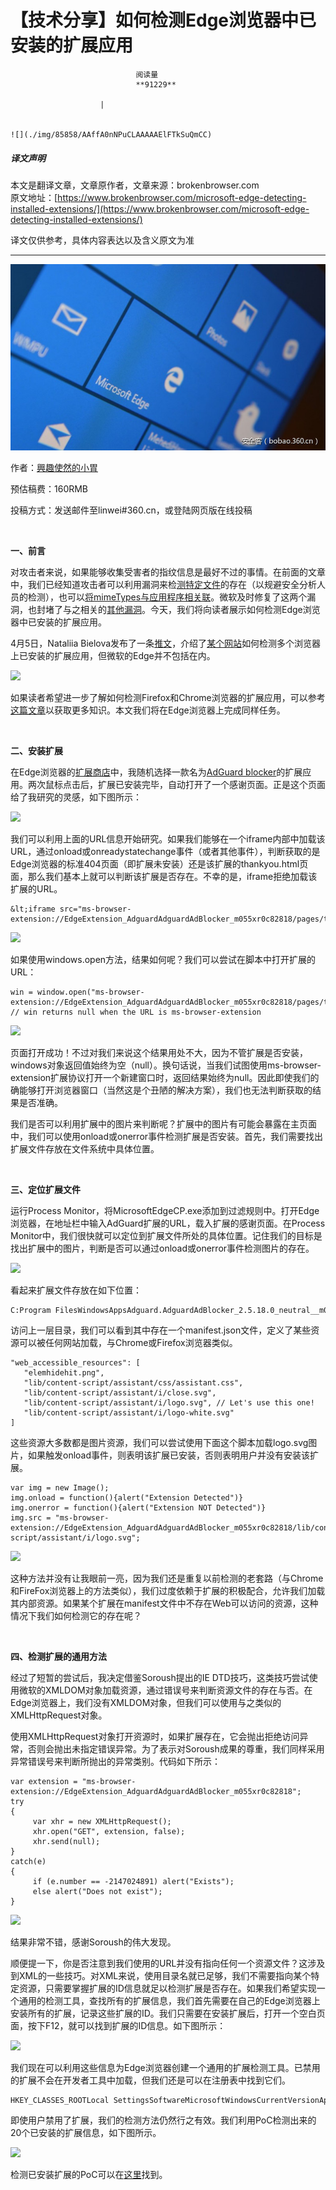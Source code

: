 
# 【技术分享】如何检测Edge浏览器中已安装的扩展应用


                                阅读量   
                                **91229**
                            
                        |
                        
                                                                                                                                    ![](./img/85858/AAffA0nNPuCLAAAAAElFTkSuQmCC)
                                                                                            



##### 译文声明

本文是翻译文章，文章原作者，文章来源：brokenbrowser.com
                                <br>原文地址：[https://www.brokenbrowser.com/microsoft-edge-detecting-installed-extensions/](https://www.brokenbrowser.com/microsoft-edge-detecting-installed-extensions/)

译文仅供参考，具体内容表达以及含义原文为准

****

[![](./img/85858/t019a45a577da300065.jpg)](./img/85858/t019a45a577da300065.jpg)

作者：[興趣使然的小胃](http://bobao.360.cn/member/contribute?uid=2819002922)

预估稿费：160RMB

投稿方式：发送邮件至linwei#360.cn，或登陆网页版在线投稿

**<br>**

**一、前言**

对攻击者来说，如果能够收集受害者的指纹信息是最好不过的事情。在前面的文章中，我们已经知道攻击者可以利用漏洞来检[测特定文件](https://www.brokenbrowser.com/detecting-local-files-to-evade-analysts/)的存在（以规避安全分析人员的检测），也可以[将mimeTypes与应用程序相关联](https://www.brokenbrowser.com/detecting-apps-mimetype-malware/)。微软及时修复了这两个漏洞，也封堵了与之相关的[其他漏洞](https://twitter.com/magicmac2000/status/790614692364517376)。今天，我们将向读者展示如何检测Edge浏览器中已安装的扩展应用。

4月5日，Nataliia Bielova发布了一条[推文](https://twitter.com/nataliabielova/status/849629018756444160)，介绍了[某个网站](https://extensions.inrialpes.fr/)如何检测多个浏览器上已安装的扩展应用，但微软的Edge并不包括在内。

[![](./img/85858/AAffA0nNPuCLAAAAAElFTkSuQmCC)](https://p2.ssl.qhimg.com/t010d9470d5fa3231f4.png)

如果读者希望进一步了解如何检测Firefox和Chrome浏览器的扩展应用，可以参考[这篇文章](http://www.cse.chalmers.se/research/group/security/publications/2017/extensions/codaspy-17.pdf)以获取更多知识。本文我们将在Edge浏览器上完成同样任务。

<br>

**二、安装扩展**

在Edge浏览器的[扩展商店](https://www.microsoft.com/en-us/store/collections/edgeextensions/pc)中，我随机选择一款名为[AdGuard blocker](https://www.microsoft.com/en-us/store/p/adguard-adblocker/9mz607gwkbs7)的扩展应用。两次鼠标点击后，扩展已安装完毕，自动打开了一个感谢页面。正是这个页面给了我研究的灵感，如下图所示：

[![](./img/85858/AAffA0nNPuCLAAAAAElFTkSuQmCC)](https://p4.ssl.qhimg.com/t01fe82ad47879823bf.png)

我们可以利用上面的URL信息开始研究。如果我们能够在一个iframe内部中加载该URL，通过onload或onreadystatechange事件（或者其他事件），判断获取的是Edge浏览器的标准404页面（即扩展未安装）还是该扩展的thankyou.html页面，那么我们基本上就可以判断该扩展是否存在。不幸的是，iframe拒绝加载该扩展的URL。

```
&lt;iframe src="ms-browser-extension://EdgeExtension_AdguardAdguardAdBlocker_m055xr0c82818/pages/thankyou.html"&gt;&lt;/iframe&gt;
```

[![](./img/85858/AAffA0nNPuCLAAAAAElFTkSuQmCC)](https://p5.ssl.qhimg.com/t01122d090b3a582c51.png)

如果使用windows.open方法，结果如何呢？我们可以尝试在脚本中打开扩展的URL：



```
win = window.open("ms-browser-extension://EdgeExtension_AdguardAdguardAdBlocker_m055xr0c82818/pages/thankyou.html");
// win returns null when the URL is ms-browser-extension
```

[![](./img/85858/AAffA0nNPuCLAAAAAElFTkSuQmCC)](https://p5.ssl.qhimg.com/t01fa2981316a8141f1.png)

页面打开成功！不过对我们来说这个结果用处不大，因为不管扩展是否安装，windows对象返回值始终为空（null）。换句话说，当我们试图使用ms-browser-extension扩展协议打开一个新建窗口时，返回结果始终为null。因此即使我们的确能够打开浏览器窗口（当然这是个丑陋的解决方案），我们也无法判断获取的结果是否准确。

我们是否可以利用扩展中的图片来判断呢？扩展中的图片有可能会暴露在主页面中，我们可以使用onload或onerror事件检测扩展是否安装。首先，我们需要找出扩展文件存放在文件系统中具体位置。

<br>

**三、定位扩展文件**

运行Process Monitor，将MicrosoftEdgeCP.exe添加到过滤规则中。打开Edge浏览器，在地址栏中输入AdGuard扩展的URL，载入扩展的感谢页面。在Process Monitor中，我们很快就可以定位到扩展文件所处的具体位置。记住我们的目标是找出扩展中的图片，判断是否可以通过onload或onerror事件检测图片的存在。

[![](./img/85858/AAffA0nNPuCLAAAAAElFTkSuQmCC)](https://p2.ssl.qhimg.com/t0137b5c7aab1a1c02b.png)

看起来扩展文件存放在如下位置：

```
C:Program FilesWindowsAppsAdguard.AdguardAdBlocker_2.5.18.0_neutral__m055xr0c82818ExtensionPages
```

访问上一层目录，我们可以看到其中存在一个manifest.json文件，定义了某些资源可以被任何网站加载，与Chrome或Firefox浏览器类似。



```
"web_accessible_resources": [
   "elemhidehit.png", 
   "lib/content-script/assistant/css/assistant.css", 
   "lib/content-script/assistant/i/close.svg", 
   "lib/content-script/assistant/i/logo.svg", // Let's use this one!
   "lib/content-script/assistant/i/logo-white.svg"
]
```

这些资源大多数都是图片资源，我们可以尝试使用下面这个脚本加载logo.svg图片，如果触发onload事件，则表明该扩展已安装，否则表明用户并没有安装该扩展。



```
var img = new Image();
img.onload = function(){alert("Extension Detected")}
img.onerror = function(){alert("Extension NOT Detected")}
img.src = "ms-browser-extension://EdgeExtension_AdguardAdguardAdBlocker_m055xr0c82818/lib/content-script/assistant/i/logo.svg";
```

[![](./img/85858/AAffA0nNPuCLAAAAAElFTkSuQmCC)](https://p1.ssl.qhimg.com/t014c2a55768ceb4b51.png)

这种方法并没有让我眼前一亮，因为我们还是重复以前检测的老套路（与Chrome和FireFox浏览器上的方法类似），我们过度依赖于扩展的积极配合，允许我们加载其内部资源。如果某个扩展在manifest文件中不存在Web可以访问的资源，这种情况下我们如何检测它的存在呢？

<br>

**四、检测扩展的通用方法**

经过了短暂的尝试后，我决定借鉴Soroush提出的IE DTD技巧，这类技巧尝试使用微软的XMLDOM对象加载资源，通过错误号来判断资源文件的存在与否。在Edge浏览器上，我们没有XMLDOM对象，但我们可以使用与之类似的XMLHttpRequest对象。

使用XMLHttpRequest对象打开资源时，如果扩展存在，它会抛出拒绝访问异常，否则会抛出未指定错误异常。为了表示对Soroush成果的尊重，我们同样采用异常错误号来判断所抛出的异常类别。代码如下所示：



```
var extension = "ms-browser-extension://EdgeExtension_AdguardAdguardAdBlocker_m055xr0c82818";
try
{
     var xhr = new XMLHttpRequest();
     xhr.open("GET", extension, false);
     xhr.send(null);
}
catch(e)
{
     if (e.number == -2147024891) alert("Exists");
     else alert("Does not exist");
}
```

[![](./img/85858/AAffA0nNPuCLAAAAAElFTkSuQmCC)](https://p3.ssl.qhimg.com/t01b620391906453bed.png)

结果非常不错，感谢Soroush的伟大发现。

顺便提一下，你是否注意到我们使用的URL并没有指向任何一个资源文件？这涉及到XML的一些技巧。对XML来说，使用目录名就已足够，我们不需要指向某个特定资源，只需要掌握扩展的ID信息就足以检测扩展是否存在。如果我们希望实现一个通用的检测工具，查找所有的扩展信息，我们首先需要在自己的Edge浏览器上安装所有的扩展，记录这些扩展的ID。我们只需要在安装扩展后，打开一个空白页面，按下F12，就可以找到扩展的ID信息。如下图所示：

[![](./img/85858/AAffA0nNPuCLAAAAAElFTkSuQmCC)](https://p4.ssl.qhimg.com/t013dd485ad37bb5b96.png)

我们现在可以利用这些信息为Edge浏览器创建一个通用的扩展检测工具。已禁用的扩展不会在开发者工具中加载，但我们还是可以在注册表中找到它们。

```
HKEY_CLASSES_ROOTLocal SettingsSoftwareMicrosoftWindowsCurrentVersionAppContainerStoragemicrosoft.microsoftedge_8wekyb3d8bbweMicrosoftEdgeExtensions
```

即使用户禁用了扩展，我们的检测方法仍然行之有效。我们利用PoC检测出来的20个已安装的扩展信息，如下图所示。

[![](./img/85858/AAffA0nNPuCLAAAAAElFTkSuQmCC)](https://p1.ssl.qhimg.com/t01405b085ef53e8ea0.png)

检测已安装扩展的PoC可以在[这里](https://www.cracking.com.ar/demos/edgeinstalledextensions/)找到。
